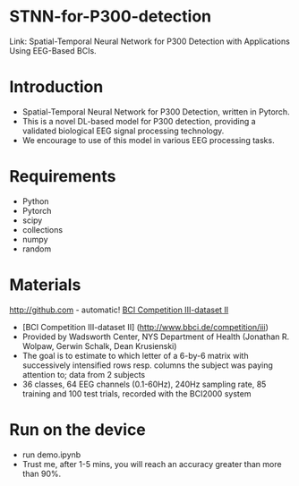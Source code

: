 # STNN-for-P300-detection
Link: Spatial-Temporal Neural Network for P300 Detection with Applications Using EEG-Based BCIs.
# Introduction
* Spatial-Temporal Neural Network for P300 Detection, written in Pytorch.  
* This is a novel DL-based model for P300 detection, providing a validated biological EEG signal processing technology.  
* We encourage to use of this model in various EEG processing tasks.
# Requirements
* Python  
* Pytorch  
* scipy
* collections
* numpy
* random
# Materials
http://github.com - automatic!
[BCI Competition III-dataset II](http://www.bbci.de/competition/iii)
* [BCI Competition III-dataset II] (http://www.bbci.de/competition/iii)
* Provided by Wadsworth Center, NYS Department of Health (Jonathan R. Wolpaw, Gerwin Schalk, Dean Krusienski)
* The goal is to estimate to which letter of a 6-by-6 matrix with successively intensified rows resp. columns the subject was paying attention to; data from 2 subjects
* 36 classes, 64 EEG channels (0.1-60Hz), 240Hz sampling rate, 85 training and 100 test trials, recorded with the BCI2000 system 
# Run on the device
* run demo.ipynb
* Trust me, after 1-5 mins, you will reach an accuracy greater than more than 90%.
